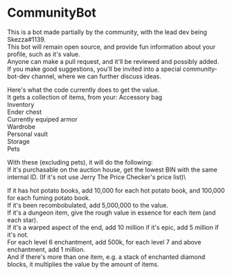 # CommunityBot

This is a bot made partially by the community, with the lead dev being Skezza#1139.\
This bot will remain open source, and provide fun information about your profile, such as it's value.\
Anyone can make a pull request, and it'll be reviewed and possibly added.\
If you make good suggestions, you'll be invited into a special community-bot-dev channel, where we can further discuss ideas.

Here's what the code currently does to get the value.\
It gets a collection of items, from your:
Accessory bag\
Inventory\
Ender chest\
Currently equiped armor\
Wardrobe\
Personal vault\
Storage\
Pets

With these (excluding pets), it will do the following:\
If it's purchasable on the auction house, get the lowest BIN with the same internal ID. (If it's not use Jerry The Price Checker's price list)\

If it has hot potato books, add 10,000 for each hot potato book, and 100,000 for each fuming potato book.\
If it's been recombobulated, add 5,000,000 to the value.\
If it's a dungeon item, give the rough value in essence for each item (and each star).\
If it's a warped aspect of the end, add 10 million if it's epic, add 5 million if it's not.\
For each level 6 enchantment, add 500k, for each level 7 and above enchantment, add 1 million.\
And if there's more than one item, e.g. a stack of enchanted diamond blocks, it multiplies the value by the amount of items.
